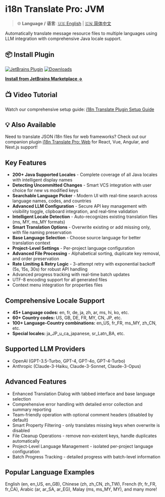 # i18n Translate Pro: JVM

> 🌐 **Language / 语言**: [🇺🇸 English](description.md) | [🇨🇳 简体中文](description.zh.md)

Automatically translate message resource files to multiple languages using LLM integration with comprehensive Java locale support.

## 📦 Install Plugin

[![JetBrains Plugin](https://img.shields.io/jetbrains/plugin/v/27856-i18n-translate-pro-jvm.svg)](https://plugins.jetbrains.com/plugin/27856-i18n-translate-pro-jvm)
[![Downloads](https://img.shields.io/jetbrains/plugin/d/27856-i18n-translate-pro-jvm.svg)](https://plugins.jetbrains.com/plugin/27856-i18n-translate-pro-jvm)

**[Install from JetBrains Marketplace →](https://plugins.jetbrains.com/plugin/27856-i18n-translate-pro-jvm)**

## 📺 Video Tutorial

Watch our comprehensive setup guide: [i18n Translate Plugin Setup Guide](https://youtu.be/eUKpTmiWATU)

## 💡 Also Available

Need to translate JSON i18n files for web frameworks? Check out our companion plugin [i18n Translate Pro: Web](https://plugins.jetbrains.com/plugin/28020-i18n-translate-pro-web) for React, Vue, Angular, and Next.js support!

## Key Features

- **200+ Java Supported Locales** - Complete coverage of all Java locales with intelligent display names
- **Detecting Uncommitted Changes** - Smart VCS integration with user choice for new vs modified keys
- **Searchable Language Picker** - Modern UI with real-time search across language names, codes, and countries
- **Advanced LLM Configuration** - Secure API key management with visibility toggle, clipboard integration, and real-time validation
- **Intelligent Locale Detection** - Auto-recognizes existing translation files (ms, MY, ms_MY formats)
- **Smart Translation Options** - Overwrite existing or add missing only, with file naming preservation
- **Base Language Selection** - Choose source language for better translation context
- **Project-Level Settings** - Per-project language configuration
- **Advanced File Processing** - Alphabetical sorting, duplicate key removal, and order preservation
- **Rate Limiting & Retry Logic** - 3-attempt retry with exponential backoff (5s, 15s, 30s) for robust API handling
- Advanced progress tracking with real-time batch updates
- UTF-8 encoding support for all generated files
- Context menu integration for properties files

## Comprehensive Locale Support

- **45+ Language codes:** en, fr, de, ja, zh, ar, ms, hi, ko, etc.
- **60+ Country codes:** US, GB, DE, FR, MY, CN, JP, etc.
- **100+ Language-Country combinations:** en_US, fr_FR, ms_MY, zh_CN, etc.
- **Special locales:** ja_JP_u_ca_japanese, sr_Latn_BA, etc.

## Supported LLM Providers

- OpenAI (GPT-3.5-Turbo, GPT-4, GPT-4o, GPT-4-Turbo)
- Anthropic (Claude-3-Haiku, Claude-3-Sonnet, Claude-3-Opus)

## Advanced Features

- Enhanced Translation Dialog with tabbed interface and base language selection
- Comprehensive error handling with detailed error collection and summary reporting
- Team-friendly operation with optional comment headers (disabled by default)
- Smart Property Filtering - only translates missing keys when overwrite is disabled
- File Cleanup Operations - remove non-existent keys, handle duplicates automatically
- Project-Level Language Management - isolated per-project language configuration
- Batch Progress Tracking - detailed progress with batch-level information

## Popular Language Examples

English (en, en_US, en_GB), Chinese (zh, zh_CN, zh_TW), French (fr, fr_FR, fr_CA), Arabic (ar, ar_SA, ar_EG), Malay (ms, ms_MY, MY), and many more!